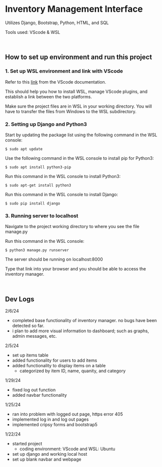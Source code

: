 <h1>Inventory Management Interface</h1>
<p>Utilizes Django, Bootstrap, Python, HTML, and SQL</p>
<p>Tools used: VScode & WSL</p>

<br>

<h2>How to set up environment and run this project</h2>
<h3>1. Set up WSL environment and link with VScode</h3>
<p>Refer to this <a href="https://code.visualstudio.com/docs/remote/wsl">link</a> from the VScode documentation.</p>
<p>This should help you how to install WSL, manage VScode plugins, and establish a link between the two platforms.</p>
<p>Make sure the project files are in WSL in your working directory. You will have to transfer the files from Windows to the WSL subdirectory.</p>

<h3>2. Setting up Django and Python3</h3>
<p>Start by updating the package list using the following command in the WSL console:</p>

``$ sudo apt update``

<p>Use the following command in the WSL console to install pip for Python3:</p>

``$ sudo apt install python3-pip``

<p>Run this command in the WSL console to install Python3:</p>

``$ sudo apt-get install python3``

<p>Run this command in the WSL console to install Django:</p>

``$ sudo pip install django``

<h3>3. Running server to localhost</h3>
<p>Navigate to the project working directory to where you see the file manage.py</p>
<p>Run this command in the WSL console:</p>

``$ python3 manage.py runserver``

<p>The server should be running on localhost:8000</p>
<p>Type that link into your browser and you should be able to access the inventory manager.</p>

<br>

<h2>Dev Logs</h2>

2/6/24
- completed base functionality of inventory manager. no bugs have been detected so far.
- i plan to add more visual information to dashboard; such as graphs, admin messages, etc.

2/5/24
- set up items table
- added functionality for users to add items
- added functionality to display items on a table
  - categorized by item ID, name, quanity, and category

1/29/24
- fixed log out function
- added navbar functionality

1/25/24
- ran into problem with logged out page, https error 405
- implemented log in and log out pages
- implemented cripsy forms and bootstrap5

1/22/24
- started project
  - coding environment: VScode and WSL: Ubuntu
- set up django and working local host
- set up blank navbar and webpage
